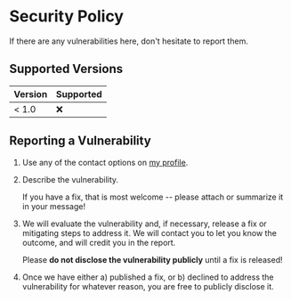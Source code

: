 # Security Policy

If there are any vulnerabilities here, don't hesitate to report them.

## Supported Versions

| Version | Supported          |
| ------- | ------------------ |
| < 1.0   | :x:                |

## Reporting a Vulnerability

1. Use any of the contact options on [my profile](https://github.com/froosh/).

2. Describe the vulnerability.

   If you have a fix, that is most welcome -- please attach or summarize it in your message!

3. We will evaluate the vulnerability and, if necessary, release a fix or mitigating steps to address it. We will contact you to let you know the outcome, and will credit you in the report.

   Please **do not disclose the vulnerability publicly** until a fix is released!

4. Once we have either a) published a fix, or b) declined to address the vulnerability for whatever reason, you are free to publicly disclose it.
